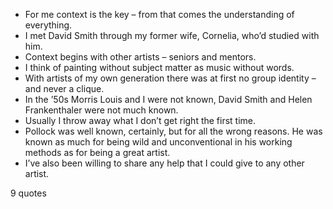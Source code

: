 - For me context is the key – from that comes the understanding of everything.
 - I met David Smith through my former wife, Cornelia, who’d studied with him.
 - Context begins with other artists – seniors and mentors.
 - I think of painting without subject matter as music without words.
 - With artists of my own generation there was at first no group identity – and never a clique.
 - In the ’50s Morris Louis and I were not known, David Smith and Helen Frankenthaler were not much known.
 - Usually I throw away what I don’t get right the first time.
 - Pollock was well known, certainly, but for all the wrong reasons. He was known as much for being wild and unconventional in his working methods as for being a great artist.
 - I’ve also been willing to share any help that I could give to any other artist.

9 quotes